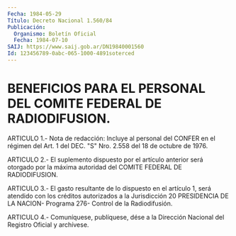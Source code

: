 ```yaml
---
Fecha: 1984-05-29
Título: Decreto Nacional 1.560/84
Publicación:
  Organismo: Boletín Oficial
  Fecha: 1984-07-10
SAIJ: https://www.saij.gob.ar/DN19840001560
Id: 123456789-0abc-065-1000-4891soterced
---
```

# BENEFICIOS PARA EL PERSONAL DEL COMITE FEDERAL DE RADIODIFUSION.

<a id="1"></a>
ARTICULO 1.- Nota de redacción: Incluye al personal del CONFER en el régimen del Art. 1 del DEC. "S" Nro. 2.558 del 18 de octubre de 1976.

<a id="2"></a>
ARTICULO  2.- El suplemento dispuesto por el artículo anterior será otorgado por la máxima autoridad del COMITE FEDERAL DE RADIODIFUSION.

<a id="3"></a>
ARTICULO  3.- El gasto resultante de lo dispuesto en el artículo 1, será atendido  con  los  créditos autorizados a la Jurisdicción 20 PRESIDENCIA DE LA NACION- Programa 276- Control de la Radiodifusión.

<a id="4"></a>
ARTICULO  4.- Comuníquese, publíquese, dése a la Dirección Nacional del Registro Oficial y archívese.